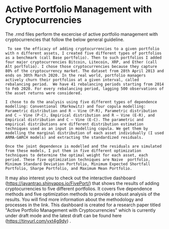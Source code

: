 # Active Portfolio Management with Cryptocurrencies

 The .rmd files perform the excercise of active portfolio management with cryptocurrencies that follow the below general guideline.

     To see the efficacy of adding cryptocurrencies to a given portfolio with n different assets, I created five different types of portfolios as a benchmark (call Base portfolio). Then to such portfolios I added four major cryptocurrencies Bitcoin, Litecoin, XRP, and Ether (call Alt portfolio). I chose those cryptocurrencies because they capture 80% of the cryptocurrency market. The dataset from 28th April 2013 and ends on 30th March 2020. In the real world, portfolio managers actively churn their portfolios at a given interval, called rebalancing period.  We have 41 rebalancing periods starting from 2014 to Feb 2020. For every rebalancing period, lagging 500 observations of the asset returns were considered.

    I chose to do the analysis using five different types of dependence modelling: Conventional (Markowitz) and four copula modelling: Parametric distribution and R – Vine (P-R), Parametric distribution and C – Vine (P-C), Empirical distribution and R – Vine (E-R), and Empirical distribution and C – Vine (E-C). The parametric and empirical distributions are different distribution estimation techniques used as an input in modelling copula. We get them by modelling the marginal distribution of each asset individually (I used ARMA-GARCH models) and extracting the standardized residuals.

    Once the joint dependence is modelled and the residuals are simulated from these models, I put them in five different optimization techniques to determine the optimal weight for each asset, each period. These five optimization techniques are Naive  portfolio, Minimum Standard Deviation Portfolio, Minimum Expected Shortfall Portfolio, Sharpe Portfolio, and Maximum Mean Portfolio.
            
    
   It may also interest you to check out the interactive dashboard (https://jayantrao.shinyapps.io/FivePort/) that shows the results of adding cryptocurrencies to five different portfolios. It covers five dependence methods and five optimization methods to provide a robust analysis of the results. You will find more information about the methodology and processes in the link. This dashboard is created for a research paper titled "Active Portfolio Management with Cryptocurrencies" which is currently under draft mode and the latest draft can be found here (https://tinyurl.com/yxt4g9dy) .
